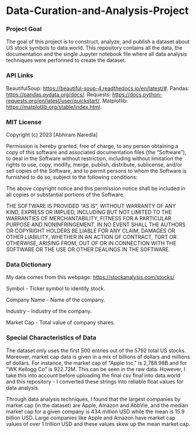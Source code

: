 # Data-Curation-and-Analysis-Project

### Project Goal
The goal of this project is to construct, analyze, and publish a dataset about US stock symbols to data.world. This repository contains all the data, the documentation and the single Jupyter notebook file where all data analysis techniques were performed to create the dataset.

### API Links
BeautifulSoup: https://beautiful-soup-4.readthedocs.io/en/latest/#. Pandas: https://pandas.pydata.org/docs/. Requests: https://docs.python-requests.org/en/latest/user/quickstart/. Matplotlib: https://matplotlib.org/stable/index.html.

### MIT License
Copyright (c) 2023 [Abhiram Naredla]

Permission is hereby granted, free of charge, to any person obtaining a copy of this software and associated documentation files (the “Software”), to deal in the Software without restriction, including without limitation the rights to use, copy, modify, merge, publish, distribute, sublicense, and/or sell copies of the Software, and to permit persons to whom the Software is furnished to do so, subject to the following conditions:

The above copyright notice and this permission notice shall be included in all copies or substantial portions of the Software.

THE SOFTWARE IS PROVIDED “AS IS”, WITHOUT WARRANTY OF ANY KIND, EXPRESS OR IMPLIED, INCLUDING BUT NOT LIMITED TO THE WARRANTIES OF MERCHANTABILITY, FITNESS FOR A PARTICULAR PURPOSE AND NONINFRINGEMENT. IN NO EVENT SHALL THE AUTHORS OR COPYRIGHT HOLDERS BE LIABLE FOR ANY CLAIM, DAMAGES OR OTHER LIABILITY, WHETHER IN AN ACTION OF CONTRACT, TORT OR OTHERWISE, ARISING FROM, OUT OF OR IN CONNECTION WITH THE SOFTWARE OR THE USE OR OTHER DEALINGS IN THE SOFTWARE.

### Data Dictionary
My data comes from this webpage: https://stockanalysis.com/stocks/

Symbol - Ticker symbol to identify stock.

Company Name - Name of the company.

Industry - Industry of the company.

Market Cap - Total value of company shares.

### Special Characteristics of Data
The dataset only uses the first 500 entries out of the 5792 total US stocks. Moreover, market cap data is given in a mix of billions of dollars and millions of dollars. For instance, the market cap of "Apple Inc." is 2,788.98B and for "WK Kellogg Co" is 922.72M. This can be seen in the raw data. However, I take this into account before uploading the final csv final into data.world and this repository - I converted these strings into reliable float values for data analysis.

Through data analysis techniques, I found that the largest companies by market cap (in the dataset) are Apple, Amazon and AbbVie, and the median market cap for a given company is 434 million USD while the mean is 15.9 billion USD. Large companies like Apple and Amazon have market cap values of over 1 trillion USD and these values skew up the mean market cap.
